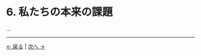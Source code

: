 # 6. 私たちの本来の課題

...

---
<div class="navigation-links">
<a href="../05_なぜ私たちはここに意識的存在としているのか/" class="nav-link prev-link">← 戻る</a> | <a href="../07_展望と倫理的含意/" class="nav-link next-link">次へ →</a>
</div>
